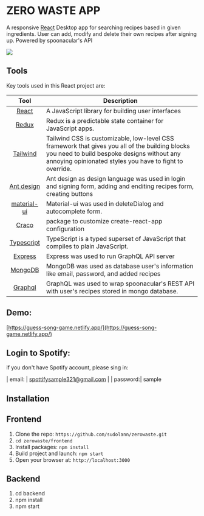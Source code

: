 # ZERO WASTE APP
A responsive [React](http://facebook.github.io/react/index.html) Desktop app for searching recipes based in given ingredients. User can add, modify and delete their own recipes after signing up. Powered by spoonacular's API

![](https://github.com/sudolann/zerowaste/captured.gif)

## Tools
Key tools used in this React project are:

| Tool             | Description   |
| :-------------:|--------------|
| [React](http://facebook.github.io/react/index.html) | A JavaScript library for building user interfaces |
| [Redux](https://redux.js.org/) | Redux is a predictable state container for JavaScript apps. |
| [Tailwind](https://tailwindcss.com/) | Tailwind CSS is customizable, low-level CSS framework that gives you all of the building blocks you need to build bespoke designs without any annoying opinionated styles you have to fight to override.
| [Ant design](https://ant.design/) | Ant design as design language was used in login and signing form, adding and enditing recipes form, creating buttons
| [material-ui](https://material-ui.com/) | Material-ui was used in deleteDialog and autocomplete form.
| [Craco](https://www.npmjs.com/package/@craco/craco/) | package to customize create-react-app configuration
| [Typescript](https://www.typescriptlang.org/) | TypeScript is a typed superset of JavaScript that compiles to plain JavaScript.
| [Express](https://expressjs.com/) | Express was used to run GraphQL API server
| [MongoDB](https://www.mongodb.com/) | MongoDB was used as database user's information like email, password, and added recipes
[Graphql](https://graphql.org/) | GraphQL was used to wrap spoonacular's REST API with user's recipes stored in mongo database.

## Demo:
[https://guess-song-game.netlify.app/](https://guess-song-game.netlify.app/)

## Login to Spotify:
if you don't have Spotify account, please sing in:

| email: | spottifysample321@gmail.com |
| password:| sample


## Installation
## Frontend
1. Clone the repo: `https://github.com/sudolann/zerowaste.git`
2. `cd zerowaste/frontend`
3. Install packages: `npm install`
4. Build project and launch: `npm start`
5. Open your browser at: `http://localhost:3000`

## Backend
1. cd backend
2. npm install
3. npm start
